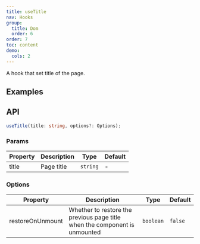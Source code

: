 ```yaml
---
title: useTitle
nav: Hooks
group:
  title: Dom
  order: 6
order: 7
toc: content
demo:
  cols: 2
---
```


A hook that set title of the page.

## Examples

<code src="./demo/demo1.tsx"></code>

## API

```typescript
useTitle(title: string, options?: Options);
```

### Params

| Property | Description | Type     | Default |
| -------- | ----------- | -------- | ------- |
| title    | Page title  | `string` | -       |

### Options

| Property | Description | Type | Default |
| --- | --- | --- | --- |
| restoreOnUnmount | Whether to restore the previous page title when the component is unmounted | `boolean` | `false` |
